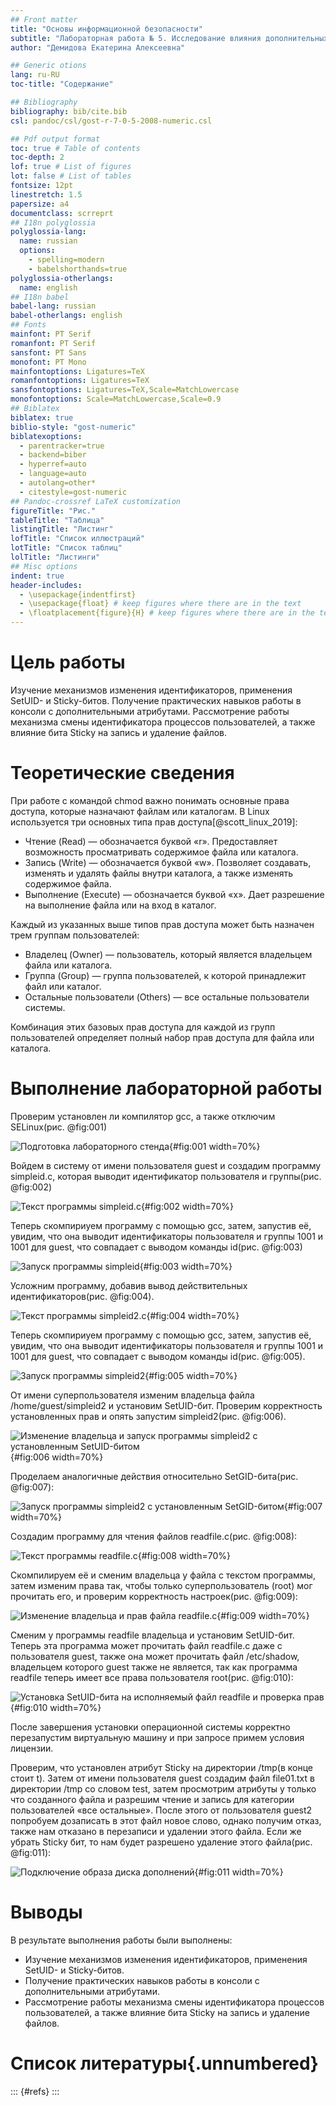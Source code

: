 ```yaml
---
## Front matter
title: "Основы информационной безопасности"
subtitle: "Лабораторная работа № 5. Исследование влияния дополнительных атрибутов"
author: "Демидова Екатерина Алексеевна"

## Generic otions
lang: ru-RU
toc-title: "Содержание"

## Bibliography
bibliography: bib/cite.bib
csl: pandoc/csl/gost-r-7-0-5-2008-numeric.csl

## Pdf output format
toc: true # Table of contents
toc-depth: 2
lof: true # List of figures
lot: false # List of tables
fontsize: 12pt
linestretch: 1.5
papersize: a4
documentclass: scrreprt
## I18n polyglossia
polyglossia-lang:
  name: russian
  options:
	- spelling=modern
	- babelshorthands=true
polyglossia-otherlangs:
  name: english
## I18n babel
babel-lang: russian
babel-otherlangs: english
## Fonts
mainfont: PT Serif
romanfont: PT Serif
sansfont: PT Sans
monofont: PT Mono
mainfontoptions: Ligatures=TeX
romanfontoptions: Ligatures=TeX
sansfontoptions: Ligatures=TeX,Scale=MatchLowercase
monofontoptions: Scale=MatchLowercase,Scale=0.9
## Biblatex
biblatex: true
biblio-style: "gost-numeric"
biblatexoptions:
  - parentracker=true
  - backend=biber
  - hyperref=auto
  - language=auto
  - autolang=other*
  - citestyle=gost-numeric
## Pandoc-crossref LaTeX customization
figureTitle: "Рис."
tableTitle: "Таблица"
listingTitle: "Листинг"
lofTitle: "Список иллюстраций"
lotTitle: "Список таблиц"
lolTitle: "Листинги"
## Misc options
indent: true
header-includes:
  - \usepackage{indentfirst}
  - \usepackage{float} # keep figures where there are in the text
  - \floatplacement{figure}{H} # keep figures where there are in the text
---
```


# Цель работы

Изучение механизмов изменения идентификаторов, применения SetUID- и Sticky-битов. Получение практических навыков работы в консоли с дополнительными атрибутами. Рассмотрение работы механизма смены идентификатора процессов пользователей, а также влияние бита Sticky на запись и удаление файлов.

# Теоретические сведения

При работе с командой chmod важно понимать основные права доступа, которые назначают файлам или каталогам. В Linux используется три основных типа прав доступа[@scott_linux_2019]:

  - Чтение (Read) — обозначается буквой «r». Предоставляет возможность просматривать содержимое файла или каталога.
  - Запись (Write) — обозначается буквой «w». Позволяет создавать, изменять и удалять файлы внутри каталога, а также изменять содержимое файла.
  - Выполнение (Execute) — обозначается буквой «x». Дает разрешение на выполнение файла или на вход в каталог.

Каждый из указанных выше типов прав доступа может быть назначен трем группам пользователей:

  - Владелец (Owner) — пользователь, который является владельцем файла или каталога.
  - Группа (Group) — группа пользователей, к которой принадлежит файл или каталог.
  - Остальные пользователи (Others) — все остальные пользователи системы.

Комбинация этих базовых прав доступа для каждой из групп пользователей определяет полный набор прав доступа для файла или каталога.

# Выполнение лабораторной работы

Проверим установлен ли компилятор gcc, а также отключим SELinux(рис. @fig:001)

![Подготовка лабораторного стенда](image/1.png){#fig:001 width=70%}

Войдем в систему от имени пользователя guest и создадим программу simpleid.c, которая выводит идентификатор пользователя и группы(рис. @fig:002)

![Текст программы simpleid.c](image/2.png){#fig:002 width=70%}

Теперь скомпириуем программу с помощью gcc, затем, запустив её, увидим, что она выводит идентификаторы пользователя и группы 1001 и 1001 для guest, что совпадает с выводом команды id(рис. @fig:003)

![Запуск программы simpleid](image/3.png){#fig:003 width=70%}

Усложним программу, добавив вывод действительных идентификаторов(рис. @fig:004).

![Текст программы simpleid2.c](image/4.png){#fig:004 width=70%}

Теперь скомпириуем программу с помощью gcc, затем, запустив её, увидим, что она выводит идентификаторы пользователя и группы 1001 и 1001 для guest, что совпадает с выводом команды id(рис. @fig:005).

![Запуск программы simpleid2](image/5.png){#fig:005 width=70%}

От имени суперпользователя изменим владельца файла /home/guest/simpleid2 и установим SetUID-бит. Проверим корректность установленных прав и опять запустим simpleid2(рис. @fig:006).

![Изменение владельца и запуск программы simpleid2 с установленным SetUID-битом](image/6.png){#fig:006 width=70%}

Проделаем аналогичные действия относительно SetGID-бита(рис. @fig:007):

![Запуск программы simpleid2 с установленным SetGID-битом](image/7.png){#fig:007 width=70%}

Создадим программу для чтения файлов readfile.c(рис. @fig:008):

![Текст программы readfile.c](image/8.png){#fig:008 width=70%}

Скомпилируем её и сменим владельца у файла с текстом программы, затем изменим права так, чтобы только суперпользователь (root) мог прочитать его, и проверим корректность настроек(рис. @fig:009):

![Изменение владельца и прав файла readfile.c](image/9.png){#fig:009 width=70%}

Сменим у программы readfile владельца и установим SetUID-бит. Теперь эта программа может прочитать файл readfile.c даже с пользователя guest, также она может прочитать файл /etc/shadow, владельцем которого guest также не является, так как программа readfile теперь имеет все права пользователя root(рис. @fig:010):

![Установка SetUID-бита на исполняемый файл readfile и проверка прав](image/10.png){#fig:010 width=70%}

После завершения установки операционной системы корректно перезапустим виртуальную машину и при запросе примем условия лицензии. 

Проверим, что установлен атрибут Sticky на директории /tmp(в конце стоит t). Затем от имени пользователя guest создадим файл file01.txt в директории /tmp со словом test, затем просмотрим атрибуты у только что созданного файла и разрешим чтение и запись для категории пользователей «все остальные». После этого от пользователя guest2 попробуем дозаписать в этот файл новое слово, однако получим отказ, также нам отказано в перезаписи и удалении этого файла. Если же убрать Sticky бит, то нам будет разрешено удаление этого файла(рис. @fig:011):

![Подключение образа диска дополнений](image/11.png){#fig:011 width=70%}

# Выводы

В результате выполнения работы были выполнены:

- Изучение механизмов изменения идентификаторов, применения SetUID- и Sticky-битов.
- Получение практических навыков работы в консоли с дополнительными атрибутами.
- Рассмотрение работы механизма смены идентификатора процессов пользователей, а также влияние бита Sticky на запись и удаление файлов.

# Список литературы{.unnumbered}

::: {#refs}
:::


